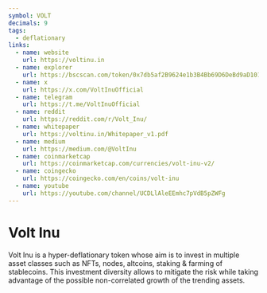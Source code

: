 ```yaml
---
symbol: VOLT
decimals: 9
tags:
  - deflationary
links:
  - name: website
    url: https://voltinu.in
  - name: explorer
    url: https://bscscan.com/token/0x7db5af2B9624e1b3B4Bb69D6DeBd9aD1016A58Ac
  - name: x
    url: https://x.com/VoltInuOfficial
  - name: telegram
    url: https://t.me/VoltInuOfficial
  - name: reddit
    url: https://reddit.com/r/Volt_Inu/
  - name: whitepaper
    url: https://voltinu.in/Whitepaper_v1.pdf
  - name: medium
    url: https://medium.com/@VoltInu
  - name: coinmarketcap
    url: https://coinmarketcap.com/currencies/volt-inu-v2/
  - name: coingecko
    url: https://coingecko.com/en/coins/volt-inu
  - name: youtube
    url: https://youtube.com/channel/UCDLlAleEEmhc7pVdB5pZWFg
---
```


# Volt Inu

Volt Inu is a hyper-deflationary token whose aim is to invest in multiple asset classes such as NFTs, nodes, altcoins, staking & farming of stablecoins. This investment diversity allows to mitigate the risk while taking advantage of the possible non-correlated growth of the trending assets.

